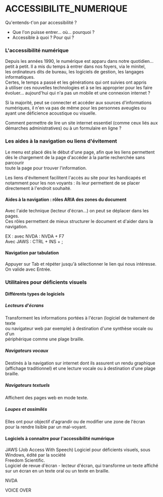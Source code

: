 # ACCESSIBILITE_NUMERIQUE

Qu'entends-t'on par accessibilité ?<br>
- Que l'on puisse entrer... où... pourquoi ?<br>
- Accessible à quoi ? Pour qui ?


### L'accessibilité numérique

Depuis les années 1990, le numérique est apparu dans notre quotidien...<br>
petit à petit. Il a mis du temps à entrer dans nos foyers, via le minitel,<br>
les ordinateurs dits de bureau, les logiciels de gestion, les langages<br>
informatiques.<br>
Certes, le temps a passé et les générations qui ont suivies ont appris<br>
à utiliser ces nouvelles technologies et à se les approprier pour les faire<br>
évoluer... aujourd'hui qui n'a pas un mobile et une connexion internet ?

Si la majorité, peut se connecter et accéder aux sources d'informations<br>
numériques, il n'en va pas de même pour les personnes aveugles ou <br>
ayant une déficience acoustique ou visuelle.<br>

Comment permettre de lire un site internet essentiel (comme ceux liés aux<br>
démarches administratives) ou à un formulaire en ligne ?


### Les aides à la navigation ou liens d'évitement

Le menu est placé dès le début d'une page, afin que les liens permettent<br>
dès le chargement de la page d'accéder à la partie recherchée sans parcourir<br>
toute la page pour trouver l'information.

Les liens d'évitement facilitent l'accès au site pour les handicapés et<br>
notamment pour les non voyants : ils leur permettent de se placer <br>
directement à l'endroit souhaité. 

#### Aides à la navigation : rôles ARIA des zones du document

Avec l'aide technique (lecteur d'écran...) on peut se déplacer dans les pages.<br>
Ces rôles permettent de mieux structurer le document et d'aider dans la navigation.

EX : avec NVDA : NVDA + F7<br>
Avec JAWS : CTRL + INS + ;

#### Navigation par tabulation

Appuyer sur Tab et répéter jusqu'à sélectionner le lien qui nous intéresse.<br>
On valide avec Entrée.


### Utilitaires pour déficients visuels

#### Différents types de logiciels

##### Lecteurs d'écrans
Transforment les informations portées à l'écran (logiciel de traitement de texte<br>
ou navigateur web par exemple) à destination d'une synthèse vocale ou d'un <br>
périphérique comme une plage braille.

##### Navigateurs vocaux
Destinés à la navigation sur internet dont ils assurent un rendu graphique<br>
(affichage traditionnel) et une lecture vocale ou à destination d'une plage braille.

##### Navigateurs textuels
Affichent des pages web en mode texte.

##### Loupes et assimilés
Elles ont pour objectif d'agrandir ou de modifier une zone de l'écran<br>
pour la rendre lisible par un mal-voyant.

#### Logiciels à connaitre pour l'accessibilité numérique

JAWS (Job Access With Speech)
Logiciel pour déficients visuels, sous Windows, édité par la société<br>
Freedom Scientific.<br>
Logiciel de revue d'écran - lecteur d'écran, qui transforme un texte affiché<br>
sur un écran en un texte oral ou un texte en braille.

NVDA

VOICE OVER
